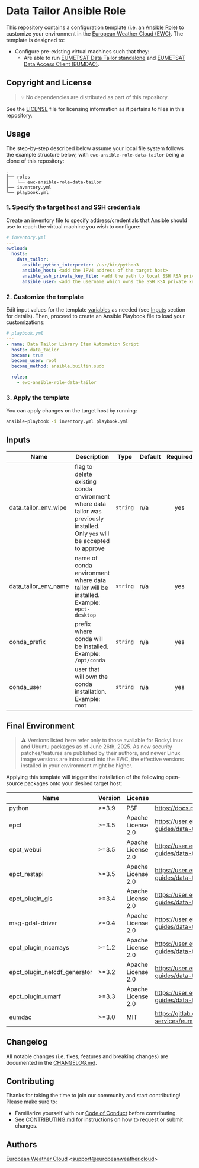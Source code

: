 # Data Tailor Ansible Role

This repository contains a configuration template 
(i.e. an [Ansible Role](https://docs.ansible.com/ansible/latest/playbook_guide/playbooks_reuse_roles.html)) 
to customize your environment in the
[European Weather Cloud (EWC)](https://europeanweather.cloud/).
The template is designed to:
* Configure pre-existing virtual machines such that they:
  * Are able to run [EUMETSAT Data Tailor standalone](https://user.eumetsat.int/resources/user-guides/data-tailor-standalone-guide) and [EUMETSAT Data Access
  Client (EUMDAC)](https://pypi.org/project/eumdac/).


## Copyright and License
>💡 No dependencies are distributed as part of this repository.

See the [LICENSE](./LICENSE) file for licensing information as it pertains to
files in this repository.

## Usage

The step-by-step described below assume your local file system follows the 
example structure below, with `ewc-ansible-role-data-tailor` being a clone of this
repository:
```
.
├── roles
│   └── ewc-ansible-role-data-tailor
├── inventory.yml
└── playbook.yml
```

### 1. Specify the target host and SSH credentials
Create an inventory file to specify address/credentials that Ansible should use
to reach the virtual machine you wish to configure:
```yaml
# inventory.yml
---
ewcloud:
  hosts:
    data_tailor:
      ansible_python_interpreter: /usr/bin/python3
      ansible_host: <add the IPV4 address of the target host>
      ansible_ssh_private_key_file: <add the path to local SSH RSA private key file>
      ansible_user: <add the username which owns the SSH RSA private key >
```
### 2. Customize the template

Edit input values for the template [variables](./vars/main.yml) as needed (see
[Inputs](#inputs) section for details).
Then, proceed to create an Ansible Playbook file to load your customizations: 

```yaml
# playbook.yml
---
- name: Data Tailor Library Item Automation Script 
  hosts: data_tailor
  become: true
  become_user: root
  become_method: ansible.builtin.sudo

  roles:
    - ewc-ansible-role-data-tailor
```

### 3. Apply the template

You can apply changes on the target host by running:
```bash
ansible-playbook -i inventory.yml playbook.yml
```

## Inputs

| Name | Description | Type | Default | Required |
|------|-------------|------|---------|:--------:|
| data_tailor_env_wipe | flag to delete existing conda environment where data tailor was previously installed. Only `yes` will be accepted to approve | `string` | n/a | yes |
| data_tailor_env_name | name of conda environment where data tailor will be installed. Example: `epct-desktop` | `string` | n/a | yes |
| conda_prefix | prefix where conda will be installed. Example: `/opt/conda` | `string` | n/a | yes |
| conda_user | user that will own the conda installation. Example: `root` | `string` | n/a | yes |

## Final Environment
>⚠️ Versions listed here refer only to those available for RockyLinux
and Ubuntu packages as of June 26th, 2025. As new security patches/features
are published by their authors, and newer Linux image versions are 
introduced into the EWC, the effective versions installed in your 
environment might be higher.

Applying this template will trigger the installation of the following 
open-source packages onto your desired target host:

| Name | Version | License | Package Info |
|------|---------|---------|--------------|
| python | >=3.9 | PSF | https://docs.python.org/3/license.html |
| epct | >=3.5 | Apache License 2.0  | https://user.eumetsat.int/resources/user-guides/data-tailor-standalone-guide |
| epct_webui | >=3.5 | Apache License 2.0  | https://user.eumetsat.int/resources/user-guides/data-tailor-standalone-guide |
| epct_restapi | >=3.5 | Apache License 2.0  | https://user.eumetsat.int/resources/user-guides/data-tailor-standalone-guide |
| epct_plugin_gis | >=3.4 | Apache License 2.0  | https://user.eumetsat.int/resources/user-guides/data-tailor-standalone-guide |
| msg-gdal-driver | >=0.4 | Apache License 2.0  | https://user.eumetsat.int/resources/user-guides/data-tailor-standalone-guide |
| epct_plugin_ncarrays | >=1.2 | Apache License 2.0  | https://user.eumetsat.int/resources/user-guides/data-tailor-standalone-guide |
| epct_plugin_netcdf_generator | >=3.2 | Apache License 2.0  | https://user.eumetsat.int/resources/user-guides/data-tailor-standalone-guide |
| epct_plugin_umarf | >=3.3 | Apache License 2.0  | https://user.eumetsat.int/resources/user-guides/data-tailor-standalone-guide |
| eumdac | >=3.0 | MIT | https://gitlab.eumetsat.int/eumetlab/data-services/eumdac |

## Changelog
All notable changes (i.e. fixes, features and breaking changes) are documented 
in the [CHANGELOG.md](./CHANGELOG.md).

## Contributing

Thanks for taking the time to join our community and start contributing!
Please make sure to:
* Familiarize yourself with our [Code of Conduct](./CODE_OF_CONDUCT.md) before 
contributing.
* See [CONTRIBUTING.md](./CONTRIBUTING.md) for instructions on how to request 
or submit changes.

## Authors

[European Weather Cloud](http://support.europeanweather.cloud/) 
<[support@europeanweather.cloud](mailto:support@europeanweather.cloud)>
